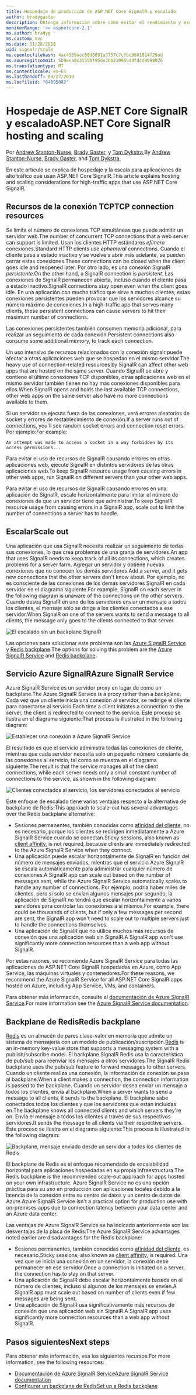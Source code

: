 ```yaml
---
title: Hospedaje de producción de ASP.NET Core SignalR y escalado
author: bradygaster
description: Obtenga información sobre cómo evitar el rendimiento y escalado de problemas en las aplicaciones que usan ASP.NET Core SignalR.
monikerRange: '>= aspnetcore-2.1'
ms.author: bradyg
ms.custom: mvc
ms.date: 11/28/2018
uid: signalr/scale
ms.openlocfilehash: 4ac4509acc89d0091a3757c7cfbc9981614f29ad
ms.sourcegitcommit: 5b0eca8c21550f95de3bb21096bd4fd4d9098026
ms.translationtype: MT
ms.contentlocale: es-ES
ms.lasthandoff: 04/27/2019
ms.locfileid: "64895082"
---
```

# <a name="aspnet-core-signalr-hosting-and-scaling"></a><span data-ttu-id="ea10f-103">Hospedaje de ASP.NET Core SignalR y escalado</span><span class="sxs-lookup"><span data-stu-id="ea10f-103">ASP.NET Core SignalR hosting and scaling</span></span>

<span data-ttu-id="ea10f-104">Por [Andrew Stanton-Nurse](https://twitter.com/anurse), [Brady Gaster](https://twitter.com/bradygaster), y [Tom Dykstra](https://github.com/tdykstra),</span><span class="sxs-lookup"><span data-stu-id="ea10f-104">By [Andrew Stanton-Nurse](https://twitter.com/anurse), [Brady Gaster](https://twitter.com/bradygaster), and [Tom Dykstra](https://github.com/tdykstra),</span></span>

<span data-ttu-id="ea10f-105">En este artículo se explica de hospedaje y la escala para aplicaciones de alto tráfico que usan ASP.NET Core SignalR.</span><span class="sxs-lookup"><span data-stu-id="ea10f-105">This article explains hosting and scaling considerations for high-traffic apps that use ASP.NET Core SignalR.</span></span>

## <a name="tcp-connection-resources"></a><span data-ttu-id="ea10f-106">Recursos de la conexión TCP</span><span class="sxs-lookup"><span data-stu-id="ea10f-106">TCP connection resources</span></span>

<span data-ttu-id="ea10f-107">Se limita el número de conexiones TCP simultáneas que puede admitir un servidor web.</span><span class="sxs-lookup"><span data-stu-id="ea10f-107">The number of concurrent TCP connections that a web server can support is limited.</span></span> <span data-ttu-id="ea10f-108">Usan los clientes HTTP estándares *efímero* conexiones.</span><span class="sxs-lookup"><span data-stu-id="ea10f-108">Standard HTTP clients use *ephemeral* connections.</span></span> <span data-ttu-id="ea10f-109">Cuando el cliente pasa a estado inactivo y se vuelve a abrir más adelante, se pueden cerrar estas conexiones.</span><span class="sxs-lookup"><span data-stu-id="ea10f-109">These connections can be closed when the client goes idle and reopened later.</span></span> <span data-ttu-id="ea10f-110">Por otro lado, es una conexión SignalR *persistente*.</span><span class="sxs-lookup"><span data-stu-id="ea10f-110">On the other hand, a SignalR connection is *persistent*.</span></span> <span data-ttu-id="ea10f-111">Las conexiones de SignalR permanecen abierta, incluso cuando el cliente pasa a estado inactivo.</span><span class="sxs-lookup"><span data-stu-id="ea10f-111">SignalR connections stay open even when the client goes idle.</span></span> <span data-ttu-id="ea10f-112">En una aplicación con mucho tráfico que sirve a muchos clientes, estas conexiones persistentes pueden provocar que los servidores alcance su número máximo de conexiones.</span><span class="sxs-lookup"><span data-stu-id="ea10f-112">In a high-traffic app that serves many clients, these persistent connections can cause servers to hit their maximum number of connections.</span></span>

<span data-ttu-id="ea10f-113">Las conexiones persistentes también consumen memoria adicional, para realizar un seguimiento de cada conexión.</span><span class="sxs-lookup"><span data-stu-id="ea10f-113">Persistent connections also consume some additional memory, to track each connection.</span></span>

<span data-ttu-id="ea10f-114">Un uso intensivo de recursos relacionados con la conexión signalr puede afectar a otras aplicaciones web que se hospedan en el mismo servidor.</span><span class="sxs-lookup"><span data-stu-id="ea10f-114">The heavy use of connection-related resources by SignalR can affect other web apps that are hosted on the same server.</span></span> <span data-ttu-id="ea10f-115">Cuando SignalR se abre y contiene el último conexiones TCP disponibles, otras aplicaciones web en el mismo servidor también tienen no hay más conexiones disponibles para ellos.</span><span class="sxs-lookup"><span data-stu-id="ea10f-115">When SignalR opens and holds the last available TCP connections, other web apps on the same server also have no more connections available to them.</span></span>

<span data-ttu-id="ea10f-116">Si un servidor se ejecuta fuera de las conexiones, verá errores aleatorios de socket y errores de restablecimiento de conexión.</span><span class="sxs-lookup"><span data-stu-id="ea10f-116">If a server runs out of connections, you'll see random socket errors and connection reset errors.</span></span> <span data-ttu-id="ea10f-117">Por ejemplo:</span><span class="sxs-lookup"><span data-stu-id="ea10f-117">For example:</span></span>

```
An attempt was made to access a socket in a way forbidden by its access permissions...
```

<span data-ttu-id="ea10f-118">Para evitar el uso de recursos de SignalR causando errores en otras aplicaciones web, ejecute SignalR en distintos servidores de las otras aplicaciones web.</span><span class="sxs-lookup"><span data-stu-id="ea10f-118">To keep SignalR resource usage from causing errors in other web apps, run SignalR on different servers than your other web apps.</span></span>

<span data-ttu-id="ea10f-119">Para evitar el uso de recursos de SignalR causando errores en una aplicación de SignalR, escale horizontalmente para limitar el número de conexiones de que un servidor tiene que administrar.</span><span class="sxs-lookup"><span data-stu-id="ea10f-119">To keep SignalR resource usage from causing errors in a SignalR app, scale out to limit the number of connections a server has to handle.</span></span>

## <a name="scale-out"></a><span data-ttu-id="ea10f-120">Escalar</span><span class="sxs-lookup"><span data-stu-id="ea10f-120">Scale out</span></span>

<span data-ttu-id="ea10f-121">Una aplicación que usa SignalR necesita realizar un seguimiento de todas sus conexiones, lo que crea problemas de una granja de servidores.</span><span class="sxs-lookup"><span data-stu-id="ea10f-121">An app that uses SignalR needs to keep track of all its connections, which creates problems for a server farm.</span></span> <span data-ttu-id="ea10f-122">Agregar un servidor y obtiene nuevas conexiones que no conocen los demás servidores.</span><span class="sxs-lookup"><span data-stu-id="ea10f-122">Add a server, and it gets new connections that the other servers don't know about.</span></span> <span data-ttu-id="ea10f-123">Por ejemplo, no es consciente de las conexiones de los demás servidores SignalR en cada servidor en el diagrama siguiente.</span><span class="sxs-lookup"><span data-stu-id="ea10f-123">For example, SignalR on each server in the following diagram is unaware of the connections on the other servers.</span></span> <span data-ttu-id="ea10f-124">Cuando desea SignalR en uno de los servidores enviar un mensaje a todos los clientes, el mensaje sólo se dirige a los clientes conectados a ese servidor.</span><span class="sxs-lookup"><span data-stu-id="ea10f-124">When SignalR on one of the servers wants to send a message to all clients, the message only goes to the clients connected to that server.</span></span>

![El escalado sin un backplane SignalR](scale/_static/scale-no-backplane.png)

<span data-ttu-id="ea10f-126">Las opciones para solucionar este problema son las [Azure SignalR Service](#azure-signalr-service) y [Redis backplane](#redis-backplane).</span><span class="sxs-lookup"><span data-stu-id="ea10f-126">The options for solving this problem are the [Azure SignalR Service](#azure-signalr-service) and [Redis backplane](#redis-backplane).</span></span>

## <a name="azure-signalr-service"></a><span data-ttu-id="ea10f-127">Servicio Azure SignalR</span><span class="sxs-lookup"><span data-stu-id="ea10f-127">Azure SignalR Service</span></span>

<span data-ttu-id="ea10f-128">Azure SignalR Service es un servidor proxy en lugar de como un backplane.</span><span class="sxs-lookup"><span data-stu-id="ea10f-128">The Azure SignalR Service is a proxy rather than a backplane.</span></span> <span data-ttu-id="ea10f-129">Cada vez que un cliente inicia una conexión al servidor, se redirige el cliente para conectarse al servicio.</span><span class="sxs-lookup"><span data-stu-id="ea10f-129">Each time a client initiates a connection to the server, the client is redirected to connect to the service.</span></span> <span data-ttu-id="ea10f-130">Este proceso se ilustra en el diagrama siguiente:</span><span class="sxs-lookup"><span data-stu-id="ea10f-130">That process is illustrated in the following diagram:</span></span>

![Establecer una conexión a Azure SignalR Service](scale/_static/azure-signalr-service-one-connection.png)

<span data-ttu-id="ea10f-132">El resultado es que el servicio administra todas las conexiones de cliente, mientras que cada servidor necesita solo un pequeño número constante de las conexiones al servicio, tal como se muestra en el diagrama siguiente:</span><span class="sxs-lookup"><span data-stu-id="ea10f-132">The result is that the service manages all of the client connections, while each server needs only a small constant number of connections to the service, as shown in the following diagram:</span></span>

![Clientes conectados al servicio, los servidores conectados al servicio](scale/_static/azure-signalr-service-multiple-connections.png)

<span data-ttu-id="ea10f-134">Este enfoque de escalado tiene varias ventajas respecto a la alternativa de backplane de Redis:</span><span class="sxs-lookup"><span data-stu-id="ea10f-134">This approach to scale-out has several advantages over the Redis backplane alternative:</span></span>

* <span data-ttu-id="ea10f-135">Sesiones permanentes, también conocidas como [afinidad del cliente](/iis/extensions/configuring-application-request-routing-arr/http-load-balancing-using-application-request-routing#step-3---configure-client-affinity), no es necesario, porque los clientes se redirigen inmediatamente a Azure SignalR Service cuando se conectan.</span><span class="sxs-lookup"><span data-stu-id="ea10f-135">Sticky sessions, also known as [client affinity](/iis/extensions/configuring-application-request-routing-arr/http-load-balancing-using-application-request-routing#step-3---configure-client-affinity), is not required, because clients are immediately redirected to the Azure SignalR Service when they connect.</span></span>
* <span data-ttu-id="ea10f-136">Una aplicación puede escalar horizontalmente de SignalR en función del número de mensajes enviados, mientras que el servicio Azure SignalR se escala automáticamente para administrar cualquier número de conexiones.</span><span class="sxs-lookup"><span data-stu-id="ea10f-136">A SignalR app can scale out based on the number of messages sent, while the Azure SignalR Service automatically scales to handle any number of connections.</span></span> <span data-ttu-id="ea10f-137">Por ejemplo, podría haber miles de clientes, pero si solo se envían algunos mensajes por segundo, la aplicación de SignalR no tendrá que escalar horizontalmente a varios servidores para controlar las conexiones a sí mismos.</span><span class="sxs-lookup"><span data-stu-id="ea10f-137">For example, there could be thousands of clients, but if only a few messages per second are sent, the SignalR app won't need to scale out to multiple servers just to handle the connections themselves.</span></span>
* <span data-ttu-id="ea10f-138">Una aplicación de SignalR que no utilice muchos más recursos de conexión que una aplicación web sin SignalR.</span><span class="sxs-lookup"><span data-stu-id="ea10f-138">A SignalR app won't use significantly more connection resources than a web app without SignalR.</span></span>

<span data-ttu-id="ea10f-139">Por estas razones, se recomienda Azure SignalR Service para todas las aplicaciones de ASP.NET Core SignalR hospedadas en Azure, como App Service, las máquinas virtuales y contenedores.</span><span class="sxs-lookup"><span data-stu-id="ea10f-139">For these reasons, we recommend the Azure SignalR Service for all ASP.NET Core SignalR apps hosted on Azure, including App Service, VMs, and containers.</span></span>

<span data-ttu-id="ea10f-140">Para obtener más información, consulte el [documentación de Azure SignalR Service](/azure/azure-signalr/signalr-overview).</span><span class="sxs-lookup"><span data-stu-id="ea10f-140">For more information see the [Azure SignalR Service documentation](/azure/azure-signalr/signalr-overview).</span></span>

## <a name="redis-backplane"></a><span data-ttu-id="ea10f-141">Backplane de Redis</span><span class="sxs-lookup"><span data-stu-id="ea10f-141">Redis backplane</span></span>

<span data-ttu-id="ea10f-142">[Redis](https://redis.io/) es un almacén de pares clave-valor en memoria que admite un sistema de mensajería con un modelo de publicación/suscripción.</span><span class="sxs-lookup"><span data-stu-id="ea10f-142">[Redis](https://redis.io/) is an in-memory key-value store that supports a messaging system with a publish/subscribe model.</span></span> <span data-ttu-id="ea10f-143">El backplane SignalR Redis usa la característica de pub/sub para reenviar los mensajes a otros servidores.</span><span class="sxs-lookup"><span data-stu-id="ea10f-143">The SignalR Redis backplane uses the pub/sub feature to forward messages to other servers.</span></span> <span data-ttu-id="ea10f-144">Cuando un cliente realiza una conexión, la información de conexión se pasa al backplane.</span><span class="sxs-lookup"><span data-stu-id="ea10f-144">When a client makes a connection, the connection information is passed to the backplane.</span></span> <span data-ttu-id="ea10f-145">Cuando un servidor desea enviar un mensaje a todos los clientes, envía al backplane.</span><span class="sxs-lookup"><span data-stu-id="ea10f-145">When a server wants to send a message to all clients, it sends to the backplane.</span></span> <span data-ttu-id="ea10f-146">El backplane sabe conectados todos los clientes y que los servidores que están incluidas en.</span><span class="sxs-lookup"><span data-stu-id="ea10f-146">The backplane knows all connected clients and which servers they're on.</span></span> <span data-ttu-id="ea10f-147">Envía el mensaje a todos los clientes a través de sus respectivos servidores.</span><span class="sxs-lookup"><span data-stu-id="ea10f-147">It sends the message to all clients via their respective servers.</span></span> <span data-ttu-id="ea10f-148">Este proceso se ilustra en el diagrama siguiente:</span><span class="sxs-lookup"><span data-stu-id="ea10f-148">This process is illustrated in the following diagram:</span></span>

![Backplane, mensaje enviado desde un servidor a todos los clientes de Redis](scale/_static/redis-backplane.png)

<span data-ttu-id="ea10f-150">El backplane de Redis es el enfoque recomendado de escalabilidad horizontal para aplicaciones hospedadas en su propia infraestructura.</span><span class="sxs-lookup"><span data-stu-id="ea10f-150">The Redis backplane is the recommended scale-out approach for apps hosted on your own infrastructure.</span></span> <span data-ttu-id="ea10f-151">Azure SignalR Service no es una opción práctica para su uso en producción con aplicaciones locales debido a la latencia de la conexión entre su centro de datos y un centro de datos de Azure.</span><span class="sxs-lookup"><span data-stu-id="ea10f-151">Azure SignalR Service isn't a practical option for production use with on-premises apps due to connection latency between your data center and an Azure data center.</span></span>

<span data-ttu-id="ea10f-152">Las ventajas de Azure SignalR Service se ha indicado anteriormente son las desventajas de la placa de Redis:</span><span class="sxs-lookup"><span data-stu-id="ea10f-152">The Azure SignalR Service advantages noted earlier are disadvantages for the Redis backplane:</span></span>

* <span data-ttu-id="ea10f-153">Sesiones permanentes, también conocidas como [afinidad del cliente](/iis/extensions/configuring-application-request-routing-arr/http-load-balancing-using-application-request-routing#step-3---configure-client-affinity), es necesario.</span><span class="sxs-lookup"><span data-stu-id="ea10f-153">Sticky sessions, also known as [client affinity](/iis/extensions/configuring-application-request-routing-arr/http-load-balancing-using-application-request-routing#step-3---configure-client-affinity), is required.</span></span> <span data-ttu-id="ea10f-154">Una vez que se inicia una conexión en un servidor, la conexión debe permanecer en ese servidor.</span><span class="sxs-lookup"><span data-stu-id="ea10f-154">Once a connection is initiated on a server, the connection has to stay on that server.</span></span>
* <span data-ttu-id="ea10f-155">Una aplicación de SignalR debe escalar horizontalmente basada en el número de clientes, incluso si algunos de los mensajes se envíen.</span><span class="sxs-lookup"><span data-stu-id="ea10f-155">A SignalR app must scale out based on number of clients even if few messages are being sent.</span></span>
* <span data-ttu-id="ea10f-156">Una aplicación de SignalR usa significativamente más recursos de conexión que una aplicación web sin SignalR.</span><span class="sxs-lookup"><span data-stu-id="ea10f-156">A SignalR app uses significantly more connection resources than a web app without SignalR.</span></span>

## <a name="next-steps"></a><span data-ttu-id="ea10f-157">Pasos siguientes</span><span class="sxs-lookup"><span data-stu-id="ea10f-157">Next steps</span></span>

<span data-ttu-id="ea10f-158">Para obtener más información, vea los siguientes recursos:</span><span class="sxs-lookup"><span data-stu-id="ea10f-158">For more information, see the following resources:</span></span>

* [<span data-ttu-id="ea10f-159">Documentación de Azure SignalR Service</span><span class="sxs-lookup"><span data-stu-id="ea10f-159">Azure SignalR Service documentation</span></span>](/azure/azure-signalr/signalr-overview)
* [<span data-ttu-id="ea10f-160">Configurar un backplane de Redis</span><span class="sxs-lookup"><span data-stu-id="ea10f-160">Set up a Redis backplane</span></span>](xref:signalr/redis-backplane)
